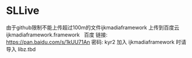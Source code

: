 # SLLive
由于github限制不能上传超过100m的文件ijkmadiaframework 上传到百度云
ijkmadiaframework.framework   百度 链接: https://pan.baidu.com/s/1kUU71An 密码: kyr2
加入 ijkmadiaframework 时请导入 libz.tbd 


